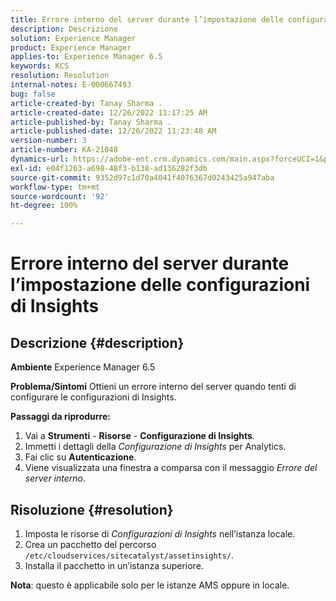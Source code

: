 ```yaml
---
title: Errore interno del server durante l’impostazione delle configurazioni di Insights
description: Descrizione
solution: Experience Manager
product: Experience Manager
applies-to: Experience Manager 6.5
keywords: KCS
resolution: Resolution
internal-notes: E-000667493
bug: false
article-created-by: Tanay Sharma .
article-created-date: 12/26/2022 11:17:25 AM
article-published-by: Tanay Sharma .
article-published-date: 12/26/2022 11:23:48 AM
version-number: 3
article-number: KA-21048
dynamics-url: https://adobe-ent.crm.dynamics.com/main.aspx?forceUCI=1&pagetype=entityrecord&etn=knowledgearticle&id=fa82b0dd-0e85-ed11-81ac-6045bd006239
exl-id: e04f1263-a698-48f3-b138-ad136282f3db
source-git-commit: 9352d97c1d70a4041f4076367d0243425a947aba
workflow-type: tm+mt
source-wordcount: '92'
ht-degree: 100%

---
```


# Errore interno del server durante l’impostazione delle configurazioni di Insights

## Descrizione {#description}

<b>Ambiente</b>
Experience Manager 6.5


<b>Problema/Sintomi</b>
Ottieni un errore interno del server quando tenti di configurare le configurazioni di Insights.

<b>Passaggi da riprodurre:</b>

1. Vai a <b>Strumenti</b> - <b>Risorse</b> - <b>Configurazione di Insights</b>.
2. Immetti i dettagli della *Configurazione di Insights* per Analytics.
3. Fai clic su <b>Autenticazione</b>.
4. Viene visualizzata una finestra a comparsa con il messaggio *Errore del server interno*.



## Risoluzione {#resolution}


1. Imposta le risorse di *Configurazioni di Insights* nell’istanza locale.
2. Crea un pacchetto del percorso `/etc/cloudservices/sitecatalyst/assetinsights/`.
3. Installa il pacchetto in un’istanza superiore.


<b>Nota</b>: questo è applicabile solo per le istanze AMS oppure in locale.
